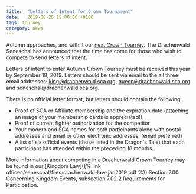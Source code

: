 ```yaml
---
title:  "Letters of Intent for Crown Tournament"
date:   2019-08-25 19:00:00 +0100
tags: tourney
category: news
---
```

Autumn approaches, and with it our [next Crown Tourney](http://www.thamesreach.org/autumn-crown/). The Drachenwald Seneschal has announced that the time has come for those who wish to compete to send letters of intent.

Letters of intent to enter Autumn Crown Tourney must be received this year by September 18, 2019. Letters should be sent via email to the all three email addresses: king@drachenwald.sca.org, queen@drachenwald.sca.org and seneschal@drachenwald.sca.org.

There is no official letter format, but letters should contain the following:

* Proof of SCA or Affiliate membership and the expiration date (attaching an image of your membership cards is appreciated!)
* Proof of current fighter authorization for the competitor
* Your modern and SCA names for both participants along with postal addresses and email or other electronic addresses. (email preferred)
* A list of six official events (those listed in the Dragon's Tale) that each participant has attended within the preceding 18 months.

More information about competing in a Drachenwald Crown Tourney may be found in our [Kingdom Law]({% link offices/seneschal/files/drachenwald-law-jan2019.pdf %}) Section 7.00 Concerning Kingdom Events, subsection 7.02.2 Requirements for Participation.